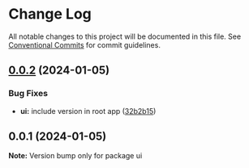 # Change Log

All notable changes to this project will be documented in this file.
See [Conventional Commits](https://conventionalcommits.org) for commit guidelines.

## [0.0.2](https://github.com/well-doing/docker-elastic-beanstalk-up/compare/ui@0.0.1...ui@0.0.2) (2024-01-05)


### Bug Fixes

* **ui:** include version in root app ([32b2b15](https://github.com/well-doing/docker-elastic-beanstalk-up/commit/32b2b150b036d6f91a4057beb3ef3448ba868db9))





## 0.0.1 (2024-01-05)

**Note:** Version bump only for package ui
